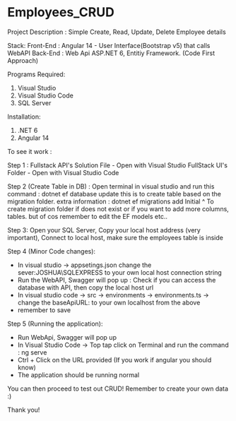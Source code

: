 # Employees_CRUD

Project Description :
Simple Create, Read, Update, Delete Employee details 

Stack: 
Front-End : Angular 14 - User Interface(Bootstrap v5) that calls WebAPI
Back-End : Web Api ASP.NET 6, Entitiy Framework. (Code First Approach)

Programs Required:
1. Visual Studio
2. Visual Studio Code
3. SQL Server

Installation:
1. .NET 6
2. Angular 14


To see it work :


Step 1 : 
Fullstack API's Solution File - Open with Visual Studio
FullStack UI's Folder - Open with Visual Studio Code

Step 2 (Create Table in DB) : 
Open terminal in visual studio and run this command : dotnet ef database update
this is to create table based on the migration folder. extra information : dotnet ef migrations add Initial
^ To create migration folder if does not exist
or if you want to add more columns, tables. but of cos remember to edit the EF models etc..

Step 3:
Open your SQL Server, Copy your local host address (very important), Connect to local host, make sure the employees table is inside

Step 4 (Minor Code changes):
- In visual studio -> appsetings.json change the sever:JOSHUA\\SQLEXPRESS to your own local host connection string
- Run the WebAPI, Swagger will pop up : Check if you can access the database with API, then copy the local host url
- In visual studio code -> src -> environments -> environments.ts -> change the baseApiURL: to your own localhost from the above
- remember to save

Step 5 (Running the application):
- Run WebApi, Swagger will pop up
- In Visual Studio Code -> Top tap click on Terminal and run the command : ng serve
- Ctrl + Click on the URL provided (If you work if angular you should know)
- The application should be running normal

You can then proceed to test out CRUD! Remember to create your own data :)

Thank you!



